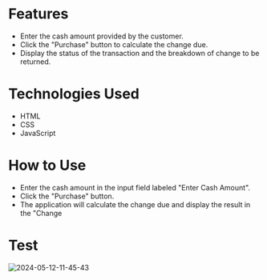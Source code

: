# Features
 - Enter the cash amount provided by the customer.
 - Click the "Purchase" button to calculate the change due.
 - Display the status of the transaction and the breakdown of change to be returned.

# Technologies Used
 - HTML
 - CSS
 - JavaScript

# How to Use
 - Enter the cash amount in the input field labeled "Enter Cash Amount".
 - Click the "Purchase" button.
 - The application will calculate the change due and display the result in the "Change


# Test

![2024-05-12-11-45-43](https://github.com/MakIcon/Cash-Register/assets/130914704/901e9c3c-8d9e-4e78-8f2a-171ff908e165)
